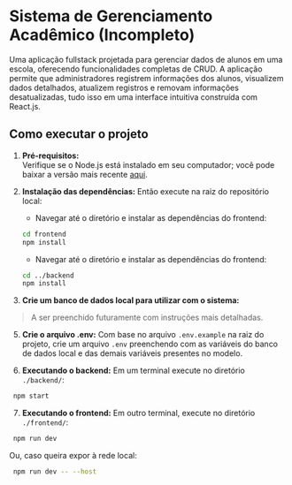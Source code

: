 # Sistema de Gerenciamento Acadêmico (Incompleto)

Uma aplicação fullstack projetada para gerenciar dados de alunos em uma escola, oferecendo funcionalidades completas de CRUD. A aplicação permite que administradores registrem informações dos alunos, visualizem dados detalhados, atualizem registros e removam informações desatualizadas, tudo isso em uma interface intuitiva construída com React.js.

## Como executar o projeto

1. **Pré-requisitos:**  
Verifique se o Node.js está instalado em seu computador; você pode baixar a versão mais recente [aqui](https://nodejs.org/).

2. **Instalação das dependências:**
Então execute na raiz do repositório local:

   - Navegar até o diretório e instalar as dependências do frontend:
   ```bash
   cd frontend
   npm install
   ```

   - Navegar até o diretório e instalar as dependências do frontend:
   ```bash
   cd ../backend
   npm install
   ```
   
4. **Crie um banco de dados local para utilizar com o sistema:**
> A ser preenchido futuramente com instruções mais detalhadas.
   
5. **Crie o arquivo .env:**
Com base no arquivo ```.env.example``` na raiz do projeto, crie um arquivo  ```.env``` preenchendo com as variáveis do banco de dados local e das demais variáveis presentes no modelo.

6. **Executando o backend:**
Em um terminal execute no diretório ```./backend/```:
```bash
 npm start
```

7. **Executando o frontend:**
Em outro terminal, execute no diretório ```./frontend/```:
```bash
 npm run dev
```
Ou, caso queira expor à rede local:
```bash
 npm run dev -- --host
```

